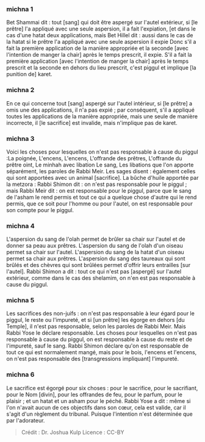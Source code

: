 
### michna 1
Bet Shammai dit : tout [sang] qui doit être aspergé sur l'autel extérieur, si [le prêtre] l'a appliqué avec une seule aspersion, il a fait l'expiation, [et dans le cas d'une hatat deux applications, mais Bet Hillel dit : aussi dans le cas de la hatat si le prêtre l'a appliqué avec une seule aspersion il expie Donc s'il a fait la première application de la manière appropriée et la seconde [avec l'intention de manger la chair] après le temps prescrit, il expie. S'il a fait la première application [avec l'intention de manger la chair] après le temps prescrit et la seconde en dehors du lieu prescrit, c'est piggul et implique [la punition de] karet.

### michna 2
En ce qui concerne tout [sang] aspergé sur l'autel intérieur, si [le prêtre] a omis une des applications, il n'a pas expié ; par conséquent, s'il a appliqué toutes les applications de la manière appropriée, mais une seule de manière incorrecte, il [le sacrifice] est invalide, mais n'implique pas de karet.

### michna 3
Voici les choses pour lesquelles on n'est pas responsable à cause du piggul :La poignée, L'encens, L'encens, L'offrande des prêtres, L'offrande du prêtre oint, Le minhah avec libation Le sang, Les libations que l'on apporte séparément, les paroles de Rabbi Meir. Les sages disent : également celles qui sont apportées avec un animal [sacrifice]. La bûche d'huile apportée par la metzora : Rabbi Shimon dit : on n'est pas responsable pour le piggul ; mais Rabbi Meir dit : on est responsable pour le piggul, parce que le sang de l'asham le rend permis et tout ce qui a quelque chose d'autre qui le rend permis, que ce soit pour l'homme ou pour l'autel, on est responsable pour son compte pour le piggul.

### michna 4
L'aspersion du sang de l'olah permet de brûler sa chair sur l'autel et de donner sa peau aux prêtres. L'aspersion du sang de l'olah d'un oiseau permet sa chair sur l'autel. L'aspersion du sang de la hatat d'un oiseau permet sa chair aux prêtres. L'aspersion du sang des taureaux qui sont brûlés et des chèvres qui sont brûlées permet d'offrir leurs entrailles [sur l'autel]. Rabbi Shimon a dit : tout ce qui n'est pas [aspergé] sur l'autel extérieur, comme dans le cas des shelamim, on n'en est pas responsable à cause du piggul.

### michna 5
Les sacrifices des non-juifs : on n'est pas responsable à leur égard pour le piggul, le reste ou l'impureté, et si [un prêtre] les égorge en dehors [du Temple], il n'est pas responsable, selon les paroles de Rabbi Meir. Mais Rabbi Yose le déclare responsable. Les choses pour lesquelles on n'est pas responsable à cause du piggul, on est responsable à cause du reste et de l'impureté, sauf le sang. Rabbi Shimon déclare qu'on est responsable de tout ce qui est normalement mangé, mais pour le bois, l'encens et l'encens, on n'est pas responsable des [transgressions impliquant] l'impureté.

### michna 6
Le sacrifice est égorgé pour six choses : pour le sacrifice, pour le sacrifiant, pour le Nom [divin], pour les offrandes de feu, pour le parfum, pour le plaisir ; et un hatat et un asham pour le péché. Rabbi Yose a dit : même si l'on n'avait aucun de ces objectifs dans son cœur, cela est valide, car il s'agit d'un règlement du tribunal. Puisque l'intention n'est déterminée que par l'adorateur.

>Crédit : Dr. Joshua Kulp
>Licence : CC-BY